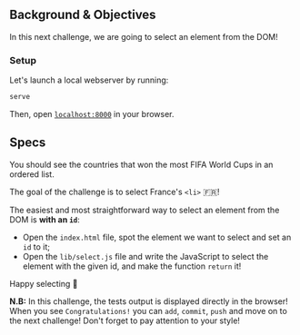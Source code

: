 ## Background & Objectives

In this next challenge, we are going to select an element from the DOM!

### Setup

Let's launch a local webserver by running:

```bash
serve
```

Then, open [`localhost:8000`](http://localhost:8000) in your browser.

## Specs

You should see the countries that won the most FIFA World Cups in an ordered list.

The goal of the challenge is to select France's `<li>` 🇫🇷!

The easiest and most straightforward way to select an element from the DOM is **with an `id`**:

- Open the `index.html` file, spot the element we want to select and set an `id` to it;
- Open the `lib/select.js` file and write the JavaScript to select the element with the given id, and make the function `return` it!

Happy selecting 🎣

**N.B:** In this challenge, the tests output is displayed directly in the browser! When you see `Congratulations!` you can `add`, `commit`, `push` and move on to the next challenge! Don't forget to pay attention to your style!

